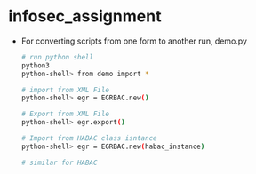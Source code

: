 # infosec_assignment
 - For converting scripts from one form to another run, demo.py
   ```bash
   # run python shell
   python3
   python-shell> from demo import *
   
   # import from XML File
   python-shell> egr = EGRBAC.new()
   
   # Export from XML File
   python-shell> egr.export()
   
   # Import from HABAC class isntance
   python-shell> egr = EGRBAC.new(habac_instance)
   
   # similar for HABAC
   ```
